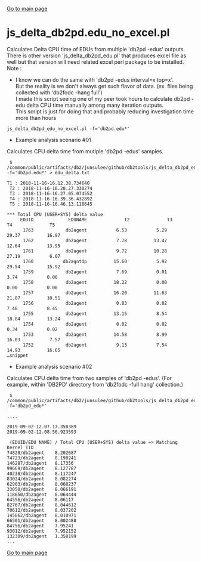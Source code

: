 [Go to main page](https://github.ibm.com/junsulee/db2tools)

js_delta_db2pd.edu_no_excel.pl  
===========

Calculates Delta CPU time of EDUs from multiple 'db2pd -edus' outputs. 
                There is other version 'js_delta_db2pd_edu.pl' that produces excel file as well but that version will need related excel perl package to be installed.
  Note : 
   - I know we can do the same with 'db2pd -edus interval=x top=x'.  
     But the reality is we don't always get such flavor of data. (ex. files being collected with 'db2fodc -hang full')  
     I made this script seeing one of my peer took hours to calculate db2pd -edu delta CPU time manually among many iteration outputs.  
     This script is just for doing that and probably reducing investigation time more than hours
 
``` example
js_delta_db2pd_edu_no_excel.pl -f='db2pd.edu*'
```   

* Example analysis scenario #01   

Calculates CPU delta time from mutlple 'db2pd -edus' samples.  

```
 $ /common/public/artifacts/db2/junsulee/github/db2tools/js_delta_db2pd_edu_no_excel.pl -f='db2pd.edu*' > edu_delta.txt

T1 : 2018-11-16-16.12.38.734640
 T2 : 2018-11-16-16.20.27.330274
 T3 : 2018-11-16-16.27.05.074552
 T4 : 2018-11-16-16.39.36.432892
 T5 : 2018-11-16-16.46.13.118645

*** Total CPU (USER+SYS) delta value
     EDUID             EDUNAME              T2              T3              T4              T5
      1763            db2agent           6.53           5.29          29.37          16.97
      1762            db2agent           7.78          13.47          12.64          13.95
      1761            db2agent           9.72          10.28          27.19           6.07
      1760           db2agntdp          15.60           5.92          29.54          15.92
      1759            db2agent           7.69           0.01           3.74           0.00
      1758            db2agent          18.22           0.00           0.00           0.00
      1757            db2agent          16.20          11.63          21.87          10.51
      1756            db2agent           0.03           0.02           7.48           8.45
      1755            db2agent          13.15           8.54          18.84          13.24
      1754            db2agent           0.02           0.02           0.34           0.02
      1753            db2agent          14.58           8.99          16.03           7.57
      1752            db2agent           9.13           7.54          14.93          16.65
…snippet
```

* Example analysis scenario #02   

Calculates CPU delta time from two samples of 'db2pd -edus'.   (For example, within 'DB2PD' directory from 'db2fodc -full hang' collection.)   

```
 $ /common/public/artifacts/db2/junsulee/github/db2tools/js_delta_db2pd_edu_no_excel.pl -f='db2pd_edu*' 

....

2019-09-02-12.07.17.350389
2019-09-02-12.08.56.923593

 (EDUID/EDU NAME) / Total CPU (USER+SYS) delta value => Matching Kernel TID
74828/db2agent    8.202687 
74723/db2agent    8.190241 
146287/db2agent   8.17356  
99669/db2agent    8.127787 
40238/db2agent    8.117247 
83024/db2agent    8.082274 
62903/db2agent    8.068237 
33050/db2agent    8.066191 
118650/db2agent   8.064444 
64556/db2agent    8.06117  
82767/db2agent    8.044612 
70612/db2agent    8.037202 
145862/db2agent   8.010971 
66501/db2agent    8.002488 
84756/db2agent    7.95241  
93012/db2agent    7.952152 
132309/db2agent   1.358199
...
```


[Go to main page](https://github.ibm.com/junsulee/db2tools) 